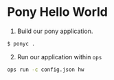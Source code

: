 Pony Hello World
==================

 1. Build our pony application.

```sh
$ ponyc .
```

 2. Run our application within `ops`
```sh
ops run -c config.json hw
```
